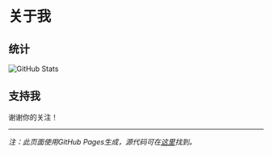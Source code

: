 
# 关于我

## 统计

![GitHub Stats](https://github-readme-stats.vercel.app/api?username=zivan80&show_icons=true&theme=radical)

## 支持我

谢谢你的关注！

---

*注：此页面使用GitHub Pages生成，源代码可在[这里](https://zivan80.github.io/note)找到。*

